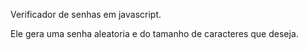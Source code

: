 Verificador de senhas em javascript.

Ele gera uma senha aleatoria e do tamanho de caracteres que deseja.
